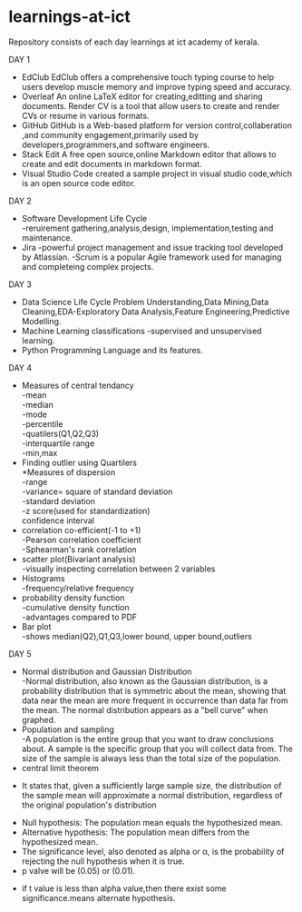 # learnings-at-ict
Repository consists of each day learnings at ict academy of kerala.

DAY 1 
* EdClub
  EdClub offers a comprehensive touch typing course to help users develop muscle memory and improve  typing speed and accuracy.
* Overleaf
  An online LaTeX editor for creating,editting and sharing documents.
  Render CV is a tool that allow users to create and render CVs or resume in various formats.
* GitHub
  GitHub is a Web-based platform for version control,collaberation ,and community engagement,primarily used by developers,programmers,and software engineers.
* Stack Edit
  A free open source,online Markdown editor that allows to create and edit documents in markdown format.
* Visual Studio Code
  created a sample project in visual studio code,which is an open source code editor.

DAY 2
* Software Development Life Cycle  
-reruirement gathering,analysis,design, implementation,testing and maintenance. 
* Jira
-powerful project management and issue tracking tool developed by Atlassian.
-Scrum is a popular Agile framework used for managing and completeing complex projects.

DAY 3
* Data Science Life Cycle 
 Problem Understanding,Data Mining,Data Cleaning,EDA-Exploratory Data Analysis,Feature Engineering,Predictive Modelling.
* Machine Learning classifications -supervised and unsupervised learning.
* Python Programming Language and its features.

DAY 4    
* Measures of central tendancy     
  -mean        
  -median       
  -mode          
  -percentile              
  -quatilers(Q1,Q2,Q3)             
  -interquartile range           
  -min,max                    
* Finding outlier using Quartilers                
  *Measures of dispersion               
  -range                 
  -variance= square of standard deviation                  
  -standard deviation                 
  -z score(used for standardization)                    
  confidence interval                       
* correlation co-efficient(-1 to +1)                     
  -Pearson correlation coefficient                
  -Sphearman's rank correlation                 
* scatter plot(Bivariant analysis)                      
  -visually inspecting correlation between 2 variables                    
* Histograms             
  -frequency/relative frequency             
* probability density function              
  -cumulative density function                 
  -advantages compared to PDF             
 * Bar plot                  
  -shows median(Q2),Q1,Q3,lower bound, upper bound,outliers

DAY 5 
* Normal distribution and Gaussian Distribution       
  -Normal distribution, also known as the Gaussian distribution, is a probability distribution that is symmetric about the mean, showing that data near the mean are more frequent in 
  occurrence than data far from the mean. The normal distribution appears as a "bell curve" when graphed.
* Population and sampling     
  -A population is the entire group that you want to draw conclusions about.
   A sample is the specific group that you will collect data from.
   The size of the sample is always less than the total size of the population.
* central limit theorem
 - It states that, given a sufficiently large sample size, the distribution of the sample mean will approximate a normal distribution, regardless of the original population's 
  distribution
* Null hypothesis: The population mean equals the hypothesized mean.
* Alternative hypothesis: The population mean differs from the hypothesized mean.    
* The significance level, also denoted as alpha or α, is the probability of rejecting the null hypothesis when it is true.   
* p valve will be (0.05) or (0.01).
 - if t value is less than alpha value,then there exist some significance.means alternate hypothesis.
  
